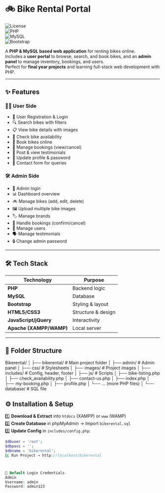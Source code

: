 # 🚲 Bike Rental Portal

![License](https://img.shields.io/badge/License-Educational-blue.svg)  
![PHP](https://img.shields.io/badge/PHP-7.4+-777BB4?logo=php&logoColor=white)  
![MySQL](https://img.shields.io/badge/MySQL-Database-4479A1?logo=mysql&logoColor=white)  
![Bootstrap](https://img.shields.io/badge/Bootstrap-5-blueviolet?logo=bootstrap&logoColor=white)  

A **PHP & MySQL based web application** for renting bikes online.  
Includes a **user portal** to browse, search, and book bikes, and an **admin panel** to manage inventory, bookings, and users.  
Perfect for **final year projects** and learning full-stack web development with PHP.

---

## ✨ Features

### 🧑‍💻 User Side
- 🔐 User Registration & Login
- 🔍 Search bikes with filters
- 📋 View bike details with images
- 📆 Check bike availability
- 🛒 Book bikes online
- 📌 Manage bookings (view/cancel)
- 📝 Post & view testimonials
- 👤 Update profile & password
- 📧 Contact form for queries

### 🛠 Admin Side
- 🔑 Admin login
- 📊 Dashboard overview
- 🚲 Manage bikes (add, edit, delete)
- 🖼 Upload multiple bike images
- 🏷 Manage brands
- 📅 Handle bookings (confirm/cancel)
- 👥 Manage users
- 🗣 Manage testimonials
- 🔒 Change admin password

---

## 🛠 Tech Stack

| Technology   | Purpose            |
|--------------|--------------------|
| **PHP**      | Backend logic      |
| **MySQL**    | Database           |
| **Bootstrap**| Styling & layout   |
| **HTML5/CSS3**| Structure & design |
| **JavaScript/jQuery** | Interactivity |
| **Apache (XAMPP/WAMP)** | Local server |

---

## 📂 Folder Structure
Bikerental/
│
├── bikerental/ # Main project folder
│ ├── admin/ # Admin panel
│ ├── css/ # Stylesheets
│ ├── images/ # Project images
│ ├── includes/ # Config, header, footer
│ ├── js/ # Scripts
│ ├── bike-listing.php
│ ├── check_availability.php
│ ├── contact-us.php
│ ├── index.php
│ ├── my-booking.php
│ ├── profile.php
│ └── ... (more PHP files)
│
└── database/ # SQL file


## ⚙️ Installation & Setup

1️⃣ **Download & Extract** into `htdocs` (XAMPP) or `www` (WAMP)  
2️⃣ **Create Database** in phpMyAdmin → Import `bikerental.sql`  
3️⃣ **Update Config** in `includes/config.php`:
```php
$dbuser = 'root';
$dbpass = '';
$dbname = 'bikerental';
4️⃣ Run Project → http://localhost/bikerental



🔑 Default Login Credentials
Admin
Username: admin  
Password: admin123

